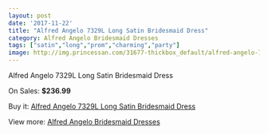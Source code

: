 ```yaml
---
layout: post
date: '2017-11-22'
title: "Alfred Angelo 7329L Long Satin Bridesmaid Dress"
category: Alfred Angelo Bridesmaid Dresses
tags: ["satin","long","prom","charming","party"]
image: http://img.princessan.com/31677-thickbox_default/alfred-angelo-7329l-long-satin-bridesmaid-dress.jpg
---
```

Alfred Angelo 7329L Long Satin Bridesmaid Dress

On Sales: **$236.99**
<a href="https://www.princessan.com/en/14388-alfred-angelo-7329l-long-satin-bridesmaid-dress.html"><amp-img layout="responsive" width="600" height="600" src="//img.princessan.com/31677-thickbox_default/alfred-angelo-7329l-long-satin-bridesmaid-dress.jpg" alt="Alfred Angelo 7329L Long Satin Bridesmaid Dress 0" /></a>

Buy it: [Alfred Angelo 7329L Long Satin Bridesmaid Dress](https://www.princessan.com/en/14388-alfred-angelo-7329l-long-satin-bridesmaid-dress.html "Alfred Angelo 7329L Long Satin Bridesmaid Dress")

View more: [Alfred Angelo Bridesmaid Dresses](https://www.princessan.com/en/106- "Alfred Angelo Bridesmaid Dresses")